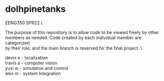 # dolhpinetanks
EENG350 SPR22 \

The purpose of this repository is to allow code to be viewed freely by other \
members as needed. Code created by each individual member are categorized \
by their role, and the main branch is reserved for the final project. \

devin e - localization \
travis a - computer vision \
yuxi w - simulation and control \
alex m - system integration
